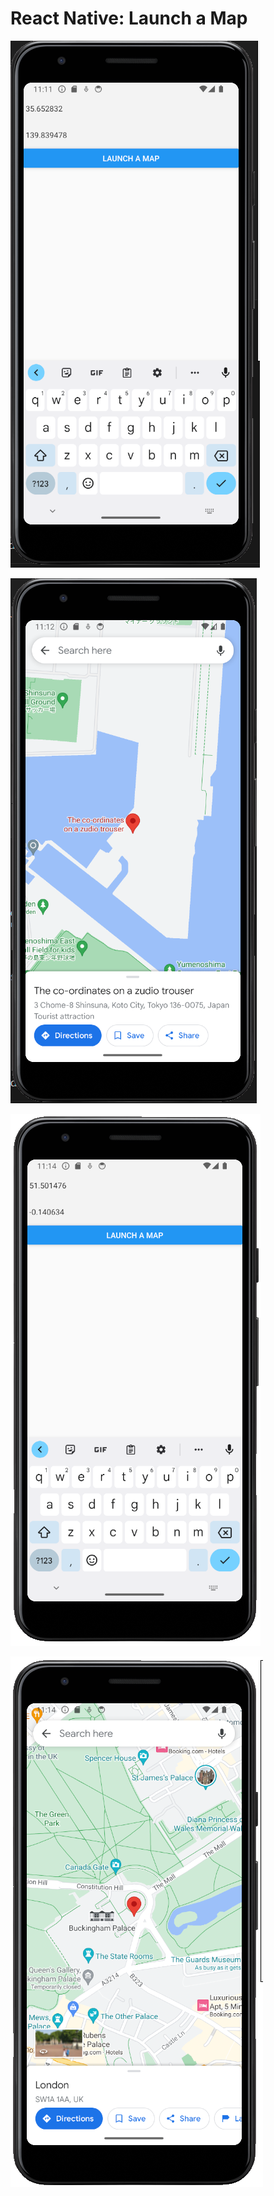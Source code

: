 # React Native: Launch a Map

![tok](screenshots/tokcoord.png)

![tokyo](screenshots/tokyo.png)

![buck](screenshots/buckcoord.png)

![bucking](screenshots/bucking.png)
